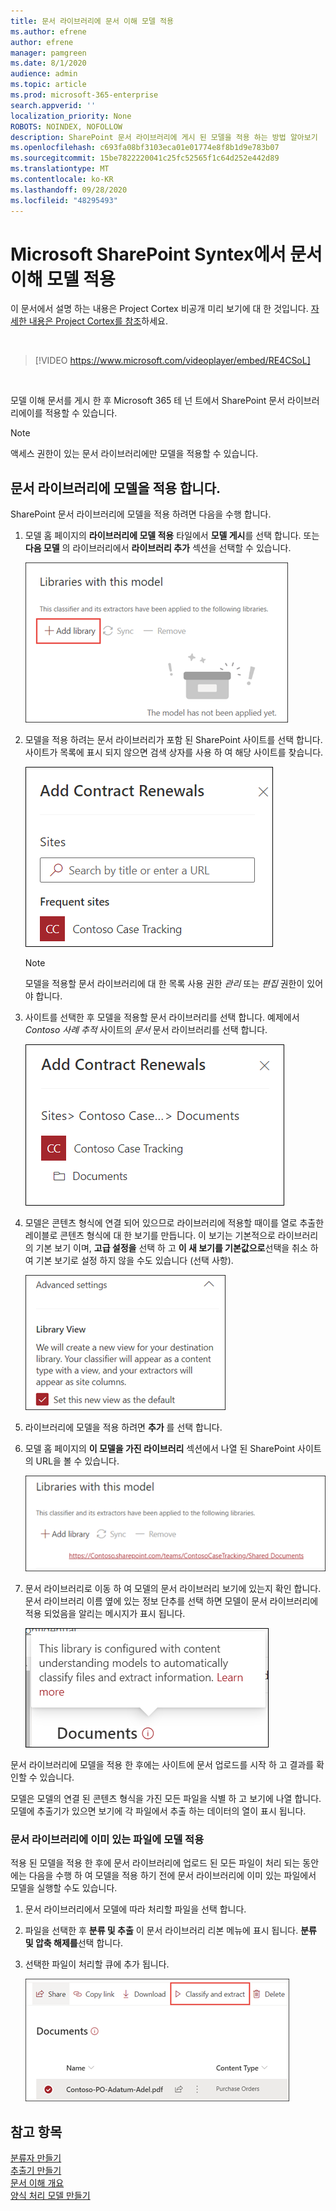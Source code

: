 ```yaml
---
title: 문서 라이브러리에 문서 이해 모델 적용
ms.author: efrene
author: efrene
manager: pamgreen
ms.date: 8/1/2020
audience: admin
ms.topic: article
ms.prod: microsoft-365-enterprise
search.appverid: ''
localization_priority: None
ROBOTS: NOINDEX, NOFOLLOW
description: SharePoint 문서 라이브러리에 게시 된 모델을 적용 하는 방법 알아보기
ms.openlocfilehash: c693fa08bf3103eca01e01774e8f8b1d9e783b07
ms.sourcegitcommit: 15be7822220041c25fc52565f1c64d252e442d89
ms.translationtype: MT
ms.contentlocale: ko-KR
ms.lasthandoff: 09/28/2020
ms.locfileid: "48295493"
---
```

# <a name="apply-a-document-understanding-model-in-microsoft-sharepoint-syntex"></a>Microsoft SharePoint Syntex에서 문서 이해 모델 적용

이 문서에서 설명 하는 내용은 Project Cortex 비공개 미리 보기에 대 한 것입니다. [자세한 내용은 Project Cortex를 참조](https://aka.ms/projectcortex)하세요.

</br>

> [!VIDEO https://www.microsoft.com/videoplayer/embed/RE4CSoL]

</br>

모델 이해 문서를 게시 한 후 Microsoft 365 테 넌 트에서 SharePoint 문서 라이브러리에이를 적용할 수 있습니다.

> [!NOTE]
> 액세스 권한이 있는 문서 라이브러리에만 모델을 적용할 수 있습니다.


## <a name="apply-your-model-to-a-document-library"></a>문서 라이브러리에 모델을 적용 합니다.

SharePoint 문서 라이브러리에 모델을 적용 하려면 다음을 수행 합니다.

1. 모델 홈 페이지의 **라이브러리에 모델 적용** 타일에서 **모델 게시**를 선택 합니다. 또는 **다음 모델** 의 라이브러리에서 **라이브러리 추가** 섹션을 선택할 수 있습니다. </br>

    ![라이브러리에 모델 추가](../media/content-understanding/apply-to-library.png)</br>

2. 모델을 적용 하려는 문서 라이브러리가 포함 된 SharePoint 사이트를 선택 합니다. 사이트가 목록에 표시 되지 않으면 검색 상자를 사용 하 여 해당 사이트를 찾습니다.</br>

    ![사이트 선택](../media/content-understanding/site-search.png)</br>

    > [!NOTE]
    > 모델을 적용할 문서 라이브러리에 대 한 목록 사용 권한 *관리* 또는 *편집* 권한이 있어야 합니다.</br>

3. 사이트를 선택한 후 모델을 적용할 문서 라이브러리를 선택 합니다. 예제에서 *Contoso 사례 추적* 사이트의 *문서* 문서 라이브러리를 선택 합니다.</br>

    ![문서 라이브러리 선택](../media/content-understanding/select-doc-library.png)</br>

4. 모델은 콘텐츠 형식에 연결 되어 있으므로 라이브러리에 적용할 때이를 열로 추출한 레이블로 콘텐츠 형식에 대 한 보기를 만듭니다. 이 보기는 기본적으로 라이브러리의 기본 보기 이며, **고급 설정을** 선택 하 고 **이 새 보기를 기본값으로**선택을 취소 하 여 기본 보기로 설정 하지 않을 수도 있습니다 (선택 사항).</br>

    ![라이브러리 보기](../media/content-understanding/library-view.png)</br>

5. 라이브러리에 모델을 적용 하려면 **추가** 를 선택 합니다. 
6. 모델 홈 페이지의 **이 모델을 가진 라이브러리** 섹션에서 나열 된 SharePoint 사이트의 URL을 볼 수 있습니다.</br>

    ![선택한 라이브러리](../media/content-understanding/selected-library.png)</br>

7. 문서 라이브러리로 이동 하 여 모델의 문서 라이브러리 보기에 있는지 확인 합니다. 문서 라이브러리 이름 옆에 있는 정보 단추를 선택 하면 모델이 문서 라이브러리에 적용 되었음을 알리는 메시지가 표시 됩니다.

    ![정보 보기](../media/content-understanding/info-du.png)</br> 


문서 라이브러리에 모델을 적용 한 후에는 사이트에 문서 업로드를 시작 하 고 결과를 확인할 수 있습니다.

모델은 모델의 연결 된 콘텐츠 형식을 가진 모든 파일을 식별 하 고 보기에 나열 합니다. 모델에 추출기가 있으면 보기에 각 파일에서 추출 하는 데이터의 열이 표시 됩니다.

### <a name="apply-the-model-to-files-already-in-the-document-library"></a>문서 라이브러리에 이미 있는 파일에 모델 적용

적용 된 모델을 적용 한 후에 문서 라이브러리에 업로드 된 모든 파일이 처리 되는 동안에는 다음을 수행 하 여 모델을 적용 하기 전에 문서 라이브러리에 이미 있는 파일에서 모델을 실행할 수도 있습니다.

1. 문서 라이브러리에서 모델에 따라 처리할 파일을 선택 합니다.
2. 파일을 선택한 후 **분류 및 추출** 이 문서 라이브러리 리본 메뉴에 표시 됩니다. **분류 및 압축 해제를**선택 합니다.
3. 선택한 파일이 처리할 큐에 추가 됩니다.

      ![분류 및 추출](../media/content-understanding/extract-classify.png)</br> 

## <a name="see-also"></a>참고 항목
[분류자 만들기](create-a-classifier.md)</br>
[추출기 만들기](create-an-extractor.md)</br>
[문서 이해 개요](document-understanding-overview.md)</br>
[양식 처리 모델 만들기](create-a-form-processing-model.md)  
